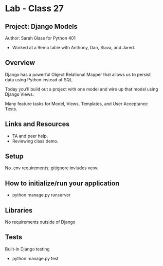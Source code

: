 # Lab - Class 27
## Project: Django Models

Author: Sarah Glass for Python 401

- Worked at a Remo table with Anthony, Dan, Slava, and Jared.

## Overview

Django has a powerful Object Relational Mapper that allows us to persist data using Python instead of SQL.

Today you’ll build out a project with one model and wire up that model using Django Views.

Many feature tasks for Model, Views, Templates, and User Acceptance Tests.


## Links and Resources

* TA and peer help.
* Reviewing class demo.

## Setup

No .env requirements; gitignore invludes venv.

## How to initialize/run your application

- python manage.py runserver

## Libraries

No requirements outside of Django

## Tests

Built-in Django testing

- python manage.py test